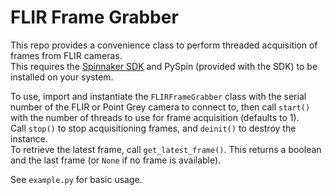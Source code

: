 # FLIR Frame Grabber
This repo provides a convenience class to perform threaded acquisition of frames from FLIR cameras.  
This requires the [Spinnaker SDK](https://www.flir.com/products/spinnaker-sdk/) and PySpin (provided with the SDK) to be installed on your system.  
  
To use, import and instantiate the `FLIRFrameGrabber` class with the serial number of the FLIR or Point Grey camera to connect to, then call `start()` with the number of threads to use for frame acquisition (defaults to 1).  
Call `stop()` to stop acquisitioning frames, and `deinit()` to destroy the instance.  
To retrieve the latest frame, call `get_latest_frame()`. This returns a boolean and the last frame (or `None` if no frame is available).    

See `example.py` for basic usage.  

